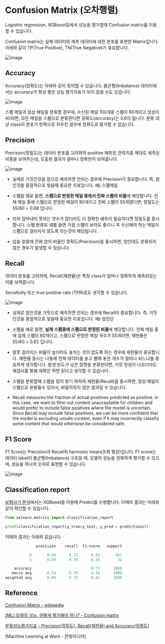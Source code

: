 # Confusion Matrix (오차행렬)

Logistric regression, XGBoost등에서 성능을 평가할때 Confusion matrix를 이용할 수 있습니다. 

Confusion matrix는 실제 데이터와 예측 데이터에 대한 분포를 표현한 Matrix입니다. 아래와 같이 TP(True Positive), TN(True Negative)가 중요합니다. 

![image](https://user-images.githubusercontent.com/52392004/190932784-2061b5ea-149a-4c34-90b9-a8f92d158938.png)

## Accuracy

Accuracy(정확도)는 아래와 같이 정의할 수 있습니다. 불균형(Imbalance) 데이터에서는 accuracy가 항상 좋은 성능 평가지표가 되지 않을 수도 있습니다. 

![image](https://user-images.githubusercontent.com/52392004/190932881-ae8e0ad3-7c80-4d71-aa60-a086e6e1c8ef.png)

스팸 메일과 정상 메일을 분류할 경우에, 수신된 메일 100개중 스펨이 60개이고 정상이 40라면, 모든 메일을 스펨으로 분류한다면 정확도(accuracy)는 0.6이 됩니다. 분류 대상 class의 분포가 한쪽으로 치우친 경우에 정확도로 평가할 수 없습니다. 


## Precision

Precision(정밀도)는 데이터 분포를 고려하여 positive 예측된 관측치중 제대로 예측된 비중을 보여주는데, 도출된 결과가 얼마나 정확한지 보여줍니다. 

![image](https://user-images.githubusercontent.com/52392004/190937018-175c0987-8dfe-49a3-9589-03d5f237292a.png)

- 실제로 거짓인것을 참으로 예측하면 안되는 경우에 Precision이 중요합니다. 즉, 참인것을 중점적으로 찾을때 중요한 지표입니다. 예) 스팸메일 

- 스펨을 예로 들면, **스팸으로 판정한 메일 중에서 진짜 스펨의 비율**에 해당합니다. 전체 메일 중에 스펨으로 판정한 메일이 80개이고 진짜 스펨이 55개였다면, 정밀도는 55/80 = 0.68 입니다. 

- 미처 잡아내지 못하는 갯수가 많더라도 더 정확한 예측이 필요하다면 정밀도를 중시합니다. 스팸 분류로 예를 들면 가끔 스팸이 보아도 좋으니 꼭 수신해야 하는 메일이 스팸으로 걸러지지 않도록 하는것이 해당됩니다. 

- 암을 찾을때 진짜 암의 비율인 정확도(Precision)을 중시하면, 암인데도 분류되지 않은 경우가 발생할 수 있습니다. 




## Recall

데이터 분포를 고려하여, Recall(재현율)은 특정 class가 얼마나 정확하게 예측되었는지를 보여줍니다. 

Sensitivity 또는 true positive rate (TPR)로도 생각할 수 있습니다.

![image](https://user-images.githubusercontent.com/52392004/190935655-ece4b472-ae13-4df7-8524-2e23f3109f37.png)

- 실제로 참인것을 거짓으로 예측하면 안되는 경우에 Recall이 중요합니다. 즉, 거짓인것을 중점적으로 찾을때 중요한 지표입니다. 예) 암진단 

- 스펨을 예로 들면, **실제 스팸중에 스펨으로 판정된 비율**에 해당합니다. 전체 메일 중에 실제 스펨이 60개이고, 스펨으로 판정한 메일 개수가 55개라면, 재현율은 55/60 = 0.92 입니다. 

- 잘못 걸러지는 비율이 높더라도 놓치는 것이 없도록 하는 경우에 재현율이 중요합니다. 재현율 중시는 나중에 전체 데이터를 놓고 볼때 놓친 개수가 얼마나 되느냐를 중요하게 생각합니다. 발생 빈도가 낮은 질명을 분류한다면, 거짓 양성이 나오더라도 재검사를 통해 재확인 하면 된다고 생각할 수 있습니다. 

- 스팸을 분류할때 스팸을 많이 찾기 위하여 재현율(Recall)을 중시하면, 정상 메일이 스펨으로 분류될수 있어서, 바람직하지 않은 결과일 수 있습니다. 

- Recall measures the fraction of actual positives predicted as positive. In this case, we want to filter out content unacceptable for children and would prefer to include false positives where the model is uncertain. Since Recall may include false positives, we can be more confident that the model is excluding unsafe content, even if it may incorrectly classify some content that would otherwise be considered safe.




## F1 Score

F1 Score는 Precision과 Recall의 harmonic mean(조화 평균)입니다. F1 score는 데이터 label이 불균형(Imbalance) 구조일 때, 모델의 성능을 정확하게 평가할 수 있으며, 성능을 하나의 숫자로 표현할 수 있습니다. 


![image](https://user-images.githubusercontent.com/52392004/190932892-85c8214f-d2ca-434e-94d4-155085f4785e.png)



## Classification report

[보험사기 분석](https://github.com/kyopark2014/ML-xgboost/tree/main/auto-insurance-claim)에서는 XGBoost을 이용해 Predict를 수행합니다. 이때의 결과는 아래와 같이 확인할 수 있습니다. 

```python
from sklearn.metrics import classification_report

print(classification_report(y_true=y_test, y_pred = predictions))
```

이때의 결과는 아래와 같습니다. 

```python
              precision    recall  f1-score   support

           0       0.99      0.72      0.83       967
           1       0.09      0.79      0.16        33

    accuracy                           0.72      1000
   macro avg       0.54      0.75      0.50      1000
weighted avg       0.96      0.72      0.81      1000
```


## Reference

[Confusion Matrix - wikipedia](https://en.wikipedia.org/wiki/Confusion_matrix)

[[ML] 모델의 성능, 어떻게 평가해야 하나? - Confusion matrix](https://sooyounhan.blogspot.com/2020/09/ml-confusion-matrix.html)

[분류성능평가지표 - Precision(정밀도), Recall(재현율) and Accuracy(정확도)](https://sumniya.tistory.com/26)

[Machine Learning at Work - 한빛미디어]
